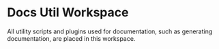 # Docs Util Workspace

All utility scripts and plugins used for documentation, such as generating documentation, are placed in this workspace.